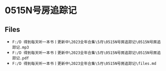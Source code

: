 # 0515N号房追踪记

## Files

- `F:/D 得到每天听一本书丨更新中\2023全年合集\5月\0515N号房追踪记\0515N号房追踪记.mp3`
- `F:/D 得到每天听一本书丨更新中\2023全年合集\5月\0515N号房追踪记\0515N号房追踪记.pdf`
- `F:/D 得到每天听一本书丨更新中\2023全年合集\5月\0515N号房追踪记\files.md`
